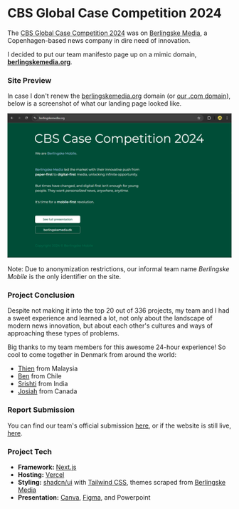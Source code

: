 # CBS Global Case Competition 2024

The [CBS Global Case Competition 2024](https://www.casecompetition.com/global/) was on [Berlingske Media](https://www.berlingskemedia.dk), a Copenhagen-based news company in dire need of innovation.

I decided to put our team manifesto page up on a mimic domain, **[berlingskemedia.org](https://www.berlingskemedia.org)**.

### Site Preview

In case I don't renew the [berlingskemedia.org](https://www.berlingskemedia.org) domain (or [our .com domain](https://www.berlinskemedia.com)), below is a screenshot of what our landing page looked like.

![Screenshot of our landing page live on berlingskemedia.org](public/static/official-screenshot.png)

Note: Due to anonymization restrictions, our informal team name _Berlingske Mobile_ is the only identifier on the site.

### Project Conclusion

Despite not making it into the top 20 out of 336 projects, my team and I had a sweet experience and learned a lot, not only about the landscape of modern news innovation, but about each other's cultures and ways of approaching these types of problems.

Big thanks to my team members for this awesome 24-hour experience! So cool to come together in Denmark from around the world:

- [Thien](https://www.linkedin.com/in/thienzhi/) from Malaysia
- [Ben](https://www.linkedin.com/in/benjaminmedina/) from Chile
- [Srishti](https://www.linkedin.com/in/srishti-k-badaya/) from India
- [Josiah](https://www.linkedin.com/in/josiahplett/) from Canada

### Report Submission

You can find our team's official submission [here](public/static/berlingske-mobile.pdf), or if the website is still live, [here](https://www.berlingskemedia.org/static/berlingske-mobile.pdf).

### Project Tech

- **Framework:** [Next.js](https://nextjs.org/)
- **Hosting:** [Vercel](https://vercel.com)
- **Styling:** [shadcn/ui](https://ui.shadcn.com/) with [Tailwind CSS](https://tailwindcss.com), themes scraped from [Berlingske Media](https://www.berlingskemedia.dk)
- **Presentation:** [Canva](https://www.canva.com/), [Figma](https://www.figma.com/), and Powerpoint
